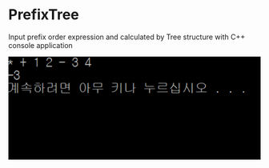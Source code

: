 # PrefixTree
Input prefix order expression and calculated by Tree structure with C++ console application

![alt tag](https://github.com/gomyk/PrefixTree/blob/master/%EC%BA%A1%EC%B2%98.PNG?raw=true)

